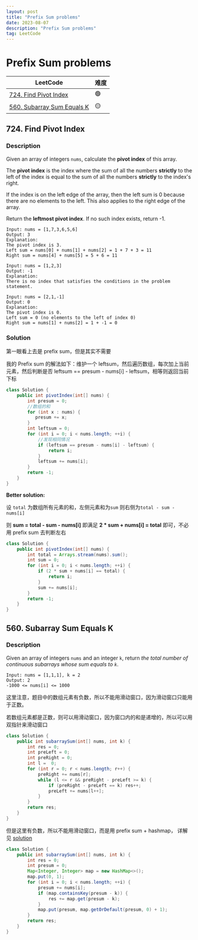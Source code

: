```yaml
---
layout: post
title: "Prefix Sum problems"
date: 2023-08-07
description: "Prefix Sum problems"
tag: LeetCode
---
```


# Prefix Sum problems

| LeetCode                                                                           | 难度 |
| ---------------------------------------------------------------------------------- | ---- |
| [724. Find Pivot Index](https://leetcode.com/problems/find-pivot-index)            | 🟢   |
| [560. Subarray Sum Equals K](https://leetcode.com/problems/subarray-sum-equals-k/) | 🟡   |

## 724. Find Pivot Index

### Description

Given an array of integers `nums`, calculate the **pivot index** of this array.

The **pivot index** is the index where the sum of all the numbers **strictly** to the left of the index is equal to the sum of all the numbers **strictly** to the index's right.

If the index is on the left edge of the array, then the left sum is 0 because there are no elements to the left. This also applies to the right edge of the array.

Return the **leftmost pivot index**. If no such index exists, return -1.

```
Input: nums = [1,7,3,6,5,6]
Output: 3
Explanation:
The pivot index is 3.
Left sum = nums[0] + nums[1] + nums[2] = 1 + 7 + 3 = 11
Right sum = nums[4] + nums[5] = 5 + 6 = 11
```

```
Input: nums = [1,2,3]
Output: -1
Explanation:
There is no index that satisfies the conditions in the problem statement.
```

```
Input: nums = [2,1,-1]
Output: 0
Explanation:
The pivot index is 0.
Left sum = 0 (no elements to the left of index 0)
Right sum = nums[1] + nums[2] = 1 + -1 = 0
```

### Solution

第一眼看上去是 prefix sum，但是其实不需要

我的 Prefix sum 的解法如下：维护一个 leftsum，然后遍历数组，每次加上当前元素，然后判断是否 leftsum == presum - nums[i] - leftsum，相等则返回当前下标

```java
class Solution {
    public int pivotIndex(int[] nums) {
        int presum = 0;
        //数组的和
        for (int x : nums) {
           presum += x;
        }
        int leftsum = 0;
        for (int i = 0; i < nums.length; ++i) {
            //发现相同情况
            if (leftsum == presum - nums[i] - leftsum) {
                return i;
            }
            leftsum += nums[i];
        }
        return -1;
    }
}
```

**Better solution:**

设 `total` 为数组所有元素的和，左侧元素和为`sum` 则右侧为`total - sum - nums[i]`

则 **sum = total - sum - nums[i]** 即满足 **2 \* sum + nums[i] = total** 即可，不必用 prefix sum 去判断左右

```java
class Solution {
    public int pivotIndex(int[] nums) {
        int total = Arrays.stream(nums).sum();
        int sum = 0;
        for (int i = 0; i < nums.length; ++i) {
            if (2 * sum + nums[i] == total) {
                return i;
            }
            sum += nums[i];
        }
        return -1;
    }
}
```

## 560. Subarray Sum Equals K

### Description

Given an array of integers `nums` and an integer `k`, return _the total number of continuous subarrays whose sum equals to `k`_.

```
Input: nums = [1,1,1], k = 2
Output: 2
-1000 <= nums[i] <= 1000
```

这里注意，题目中的数组元素有负数，所以不能用滑动窗口，因为滑动窗口只能用于正数。

若数组元素都是正数，则可以用滑动窗口，因为窗口内的和是递增的，所以可以用双指针来滑动窗口

```java
class Solution {
    public int subarraySum(int[] nums, int k) {
        int res = 0;
        int preLeft = 0;
        int preRight = 0;
        int l =  0;
        for (int r = 0; r < nums.length; r++) {
            preRight += nums[r];
            while (l <= r && preRight - preLeft >= k) {
                if (preRight - preLeft == k) res++;
                preLeft += nums[l++];
            }
        }
        return res;
    }
}
```

但是这里有负数，所以不能用滑动窗口，而是用 prefix sum + hashmap， 详解见 [solution](https://leetcode.cn/problems/subarray-sum-equals-k/solutions/238572/he-wei-kde-zi-shu-zu-by-leetcode-solution/)

```java
class Solution {
    public int subarraySum(int[] nums, int k) {
        int res = 0;
        int presum = 0;
        Map<Integer, Integer> map = new HashMap<>();
        map.put(0, 1);
        for (int i = 0; i < nums.length; ++i) {
            presum += nums[i];
            if (map.containsKey(presum - k)) {
                res += map.get(presum - k);
            }
            map.put(presum, map.getOrDefault(presum, 0) + 1);
        }
        return res;
    }
}
```

